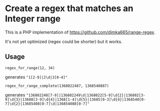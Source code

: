 
Create a regex that matches an Integer range
============================================

This is a PHP implementation of https://github.com/dimka665/range-regex.

It's not yet optimized (regex could be shorter) but it works.



Usage
------
    
    regex_for_range(12, 34)

generates ``"1[2-9]|2\d|3[0-4]"``
  
    regex_for_range_complete(1368022487, 1368540887)
    
generates ``"136802248[7-9]|136802249\d|1368022[5-9]\d{2}|136802[3-9]\d{3}|13680[3-9]\d{4}|1368[1-4]\d{5}|13685[0-3]\d{4}|1368540[0-7]\d{2}|13685408[0-7]\d|136854088[0-7]"``
